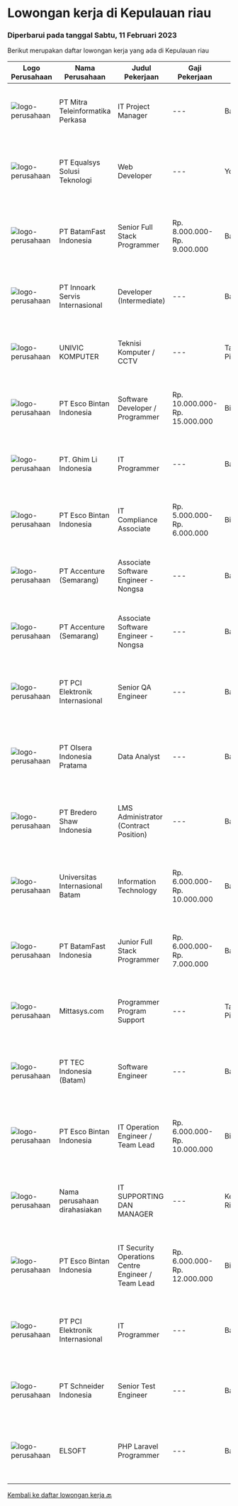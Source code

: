 
  # Lowongan kerja di Kepulauan riau

  ### Diperbarui pada tanggal Sabtu, 11 Februari 2023

  Berikut merupakan daftar lowongan kerja yang ada di Kepulauan riau

  |Logo Perusahaan | Nama Perusahaan | Judul Pekerjaan | Gaji Pekerjaan | Lokasi | Deskripsi | Tanggal diunggah | Pranala |
  | -------------- | --------------- | --------------- | --------- | --------- | -------------- | ------- | ----------- |
  |![logo-perusahaan](https://image-service-cdn.seek.com.au/4de7c747827339d089171a8dae1ac0fb2d979753/ee4dce1061f3f616224767ad58cb2fc751b8d2dc)|PT Mitra Teleinformatika Perkasa|IT Project Manager|---|Batam|Job descriptionLooking for an experienced Project Managers to work on large complex end-to-end IT initiatives. In this role you'll work on initiatives...|Kamis, 09 Februari 2023|https://www.jobstreet.co.id/id/job/it-project-manager-4217923?token=0~7bb2396e-aa19-4b3c-9453-e017f1705ffc&sectionRank=1&jobId=jobstreet-id-job-4217923|
|![logo-perusahaan](https://image-service-cdn.seek.com.au/cf6d9b9362f34572218f6a132da744549ab3eacd/ee4dce1061f3f616224767ad58cb2fc751b8d2dc)|PT Equalsys Solusi Teknologi|Web Developer|---|Yogyakarta|RESPONSIBILITIES Deliver development requirements in an Agile-SCRUM methodology. Develop software solutions with readable clean code and standard...|Rabu, 08 Februari 2023|https://www.jobstreet.co.id/id/job/web-developer-4194313?token=0~7bb2396e-aa19-4b3c-9453-e017f1705ffc&sectionRank=2&jobId=jobstreet-id-job-4194313|
|![logo-perusahaan](https://image-service-cdn.seek.com.au/a822fec9b06ebafc662bd2a992ab50c5fe1d8c6a/ee4dce1061f3f616224767ad58cb2fc751b8d2dc)|PT BatamFast Indonesia|Senior Full Stack Programmer|Rp. 8.000.000-Rp. 9.000.000|Batam|Full Stack Developer Duties and Responsibilities: Managing the complete software development process from conception to deployment Maintaining and...|Rabu, 08 Februari 2023|https://www.jobstreet.co.id/id/job/senior-full-stack-programmer-4194198?token=0~7bb2396e-aa19-4b3c-9453-e017f1705ffc&sectionRank=3&jobId=jobstreet-id-job-4194198|
|![logo-perusahaan](https://image-service-cdn.seek.com.au/5f8b109dba2d1bd12e0f98858b63c67a0c0b684e/ee4dce1061f3f616224767ad58cb2fc751b8d2dc)|PT Innoark Servis Internasional|Developer (Intermediate)|---|Bandung|Responsibilities: Working on project-based requirements Providing solution for issues Providing idea to maintain and improve current working system Be...|Selasa, 07 Februari 2023|https://www.jobstreet.co.id/id/job/developer-intermediate-4214627?token=0~7bb2396e-aa19-4b3c-9453-e017f1705ffc&sectionRank=4&jobId=jobstreet-id-job-4214627|
|![logo-perusahaan](https://i.ibb.co/sqvTCh9/112815900-stock-vector-no-image-available-icon-flat-vector.webp)|UNIVIC KOMPUTER|Teknisi Komputer / CCTV|---|Tanjung Pinang|Kualifikasi : Usia minimal 21 tahun Pendidikan minimal SMK jurusan TKJ Bisa mengoperasikan komputer dan mengerti hardware / software Rajin, jujur dan...|Rabu, 08 Februari 2023|https://www.jobstreet.co.id/id/job/teknisi-komputer-cctv-4216346?token=0~7bb2396e-aa19-4b3c-9453-e017f1705ffc&sectionRank=5&jobId=jobstreet-id-job-4216346|
|![logo-perusahaan](https://image-service-cdn.seek.com.au/d7d3be70a701514214ce2eb78cd153e22cc97501/ee4dce1061f3f616224767ad58cb2fc751b8d2dc)|PT Esco Bintan Indonesia|Software Developer / Programmer|Rp. 10.000.000-Rp. 15.000.000|Bintan|We are looking for C#, Linq, and Entity Framework developers for new and existing product development.The candidate is required to speak and...|Minggu, 05 Februari 2023|https://www.jobstreet.co.id/id/job/software-developer-programmer-4200347?token=0~7bb2396e-aa19-4b3c-9453-e017f1705ffc&sectionRank=6&jobId=jobstreet-id-job-4200347|
|![logo-perusahaan](https://i.ibb.co/sqvTCh9/112815900-stock-vector-no-image-available-icon-flat-vector.webp)|PT. Ghim Li Indonesia|IT Programmer|---|Batam|Responsibilities Managing the complete software development process from conception to deployment Maintaining and upgrading the software following...|Jumat, 03 Februari 2023|https://www.jobstreet.co.id/id/job/it-programmer-4196122?token=0~7bb2396e-aa19-4b3c-9453-e017f1705ffc&sectionRank=7&jobId=jobstreet-id-job-4196122|
|![logo-perusahaan](https://image-service-cdn.seek.com.au/d7d3be70a701514214ce2eb78cd153e22cc97501/ee4dce1061f3f616224767ad58cb2fc751b8d2dc)|PT Esco Bintan Indonesia|IT Compliance Associate|Rp. 5.000.000-Rp. 6.000.000|Bintan|Job Description: Assist on all internal and external audit teams where IT inquiry is required Monitor activities of assigned IT areas to ensure...|Rabu, 01 Februari 2023|https://www.jobstreet.co.id/id/job/it-compliance-associate-4183897?token=0~7bb2396e-aa19-4b3c-9453-e017f1705ffc&sectionRank=8&jobId=jobstreet-id-job-4183897|
|![logo-perusahaan](https://image-service-cdn.seek.com.au/1c2e28fa09a87d89b9dac6106fdc6fa435c484bb/ee4dce1061f3f616224767ad58cb2fc751b8d2dc)|PT Accenture (Semarang)|Associate Software Engineer - Nongsa|---|Batam|About Accenture Accenture is a global professional services company with leading capabilities in digital, cloud, and security. Combining unmatched...|Sabtu, 04 Februari 2023|https://www.jobstreet.co.id/id/job/associate-software-engineer-nongsa-4192027?token=0~7bb2396e-aa19-4b3c-9453-e017f1705ffc&sectionRank=9&jobId=jobstreet-id-job-4192027|
|![logo-perusahaan](https://image-service-cdn.seek.com.au/1c2e28fa09a87d89b9dac6106fdc6fa435c484bb/ee4dce1061f3f616224767ad58cb2fc751b8d2dc)|PT Accenture (Semarang)|Associate Software Engineer - Nongsa|---|Batam|About Accenture Accenture is a global professional services company with leading capabilities in digital, cloud, and security. Combining unmatched...|Sabtu, 04 Februari 2023|https://www.jobstreet.co.id/id/job/associate-software-engineer-nongsa-4192010?token=0~7bb2396e-aa19-4b3c-9453-e017f1705ffc&sectionRank=10&jobId=jobstreet-id-job-4192010|
|![logo-perusahaan](https://image-service-cdn.seek.com.au/daa97ff1abf4e9ff1f739c9f7b4f75a273868bb0/ee4dce1061f3f616224767ad58cb2fc751b8d2dc)|PT PCI Elektronik Internasional|Senior QA Engineer|---|Batam|Experience: Lead QA Engineer managing a group of engineers: With internal and external Audit Experience, QCC/Six Sigma Project, Improvement Projects...|Kamis, 02 Februari 2023|https://www.jobstreet.co.id/id/job/senior-qa-engineer-4207867?token=0~7bb2396e-aa19-4b3c-9453-e017f1705ffc&sectionRank=11&jobId=jobstreet-id-job-4207867|
|![logo-perusahaan](https://image-service-cdn.seek.com.au/90e9bb2e5bcac40b68d491aafb34203d371349a1/ee4dce1061f3f616224767ad58cb2fc751b8d2dc)|PT Olsera Indonesia Pratama|Data Analyst|---|Batam|Job Description : Gather/collect data, perform analysis on data, forecasts, and provide recommendations to optimize sales activities and increase...|Selasa, 31 Januari 2023|https://www.jobstreet.co.id/id/job/data-analyst-4204737?token=0~7bb2396e-aa19-4b3c-9453-e017f1705ffc&sectionRank=12&jobId=jobstreet-id-job-4204737|
|![logo-perusahaan](https://image-service-cdn.seek.com.au/636f01b97c78cfc506492f57240f03b173d4302b/ee4dce1061f3f616224767ad58cb2fc751b8d2dc)|PT Bredero Shaw Indonesia|LMS Administrator (Contract Position)|---|Batam|Main Duties &amp; Responsibilities:Responsible for the design and development of training and learning content for the Learning Management System...|Selasa, 31 Januari 2023|https://www.jobstreet.co.id/id/job/lms-administrator-contract-position-4205300?token=0~7bb2396e-aa19-4b3c-9453-e017f1705ffc&sectionRank=13&jobId=jobstreet-id-job-4205300|
|![logo-perusahaan](https://image-service-cdn.seek.com.au/8c68530db41f0291e97ffb8b20ffd458b46dcf8f/ee4dce1061f3f616224767ad58cb2fc751b8d2dc)|Universitas Internasional Batam|Information Technology|Rp. 6.000.000-Rp. 10.000.000|Batam|1. Melaksanakan Penelitian Teknologi Informasi sesuai bidang ilmu2. Melaksanakan Pengabdian kepada masyarakat di ranah Teknologi Informasi dan lintas...|Jumat, 27 Januari 2023|https://www.jobstreet.co.id/id/job/information-technology-4197415?token=0~7bb2396e-aa19-4b3c-9453-e017f1705ffc&sectionRank=14&jobId=jobstreet-id-job-4197415|
|![logo-perusahaan](https://image-service-cdn.seek.com.au/a822fec9b06ebafc662bd2a992ab50c5fe1d8c6a/ee4dce1061f3f616224767ad58cb2fc751b8d2dc)|PT BatamFast Indonesia|Junior Full Stack Programmer|Rp. 6.000.000-Rp. 7.000.000|Batam|Full Stack Developer Duties and Responsibilities: Managing the complete software development process from conception to deployment Maintaining and...|Senin, 23 Januari 2023|https://www.jobstreet.co.id/id/job/junior-full-stack-programmer-4193504?token=0~7bb2396e-aa19-4b3c-9453-e017f1705ffc&sectionRank=15&jobId=jobstreet-id-job-4193504|
|![logo-perusahaan](https://i.ibb.co/sqvTCh9/112815900-stock-vector-no-image-available-icon-flat-vector.webp)|Mittasys.com|Programmer Program Support|---|Tanjung Pinang|KUALIFIKASI : Pendidikan minimal SMA / SMK Mau belajar hal - hal baru Mampu bekerja tim Memiliki kemampuan komunikasi yang baik Memiliki basic...|Selasa, 31 Januari 2023|https://www.jobstreet.co.id/id/job/programmer-program-support-4204628?token=0~7bb2396e-aa19-4b3c-9453-e017f1705ffc&sectionRank=16&jobId=jobstreet-id-job-4204628|
|![logo-perusahaan](https://image-service-cdn.seek.com.au/e5fa2b81daae9047d0ab4f6ef4822f50e1c8f8bd/ee4dce1061f3f616224767ad58cb2fc751b8d2dc)|PT TEC Indonesia (Batam)|Software Engineer|---|Batam|Bachelor degree in Electrical Engineer Good skill to operate C++, C#, Java programming, MS Visual Studio Have basic knowledge of computer system...|Kamis, 19 Januari 2023|https://www.jobstreet.co.id/id/job/software-engineer-4189279?token=0~7bb2396e-aa19-4b3c-9453-e017f1705ffc&sectionRank=17&jobId=jobstreet-id-job-4189279|
|![logo-perusahaan](https://image-service-cdn.seek.com.au/d7d3be70a701514214ce2eb78cd153e22cc97501/ee4dce1061f3f616224767ad58cb2fc751b8d2dc)|PT Esco Bintan Indonesia|IT Operation Engineer / Team Lead|Rp. 6.000.000-Rp. 10.000.000|Bintan|Job Description: Provide daily technical support for network (LAN, WAN and Firewall), computer hardware and software, anti-virus, anti-spam, backup,...|Senin, 16 Januari 2023|https://www.jobstreet.co.id/id/job/it-operation-engineer-team-lead-4184054?token=0~7bb2396e-aa19-4b3c-9453-e017f1705ffc&sectionRank=18&jobId=jobstreet-id-job-4184054|
|![logo-perusahaan](https://i.ibb.co/sqvTCh9/112815900-stock-vector-no-image-available-icon-flat-vector.webp)|Nama perusahaan dirahasiakan|IT SUPPORTING DAN MANAGER|---|Kepulauan Riau|Memiliki pengalaman di bidang IT minimal 2 tahun Bersedia ditempatkan di Tanjung Pinang / Batam, Kepulauan Riau Mampu bekerja di bawah tekanan  Bisa...|Senin, 16 Januari 2023|https://www.jobstreet.co.id/id/job/it-supporting-dan-manager-4184950?token=0~7bb2396e-aa19-4b3c-9453-e017f1705ffc&sectionRank=19&jobId=jobstreet-id-job-4184950|
|![logo-perusahaan](https://image-service-cdn.seek.com.au/0d74a02a34a28e6a25851772a470712a73b5acba/ee4dce1061f3f616224767ad58cb2fc751b8d2dc)|PT Esco Bintan Indonesia|IT Security Operations Centre Engineer / Team Lead|Rp. 6.000.000-Rp. 12.000.000|Bintan|Job Description: Responding to all system and/or network security breaches through Monitoring/SIEM software. Manage and monitor for security...|Senin, 16 Januari 2023|https://www.jobstreet.co.id/id/job/it-security-operations-centre-engineer-team-lead-4183977?token=0~7bb2396e-aa19-4b3c-9453-e017f1705ffc&sectionRank=20&jobId=jobstreet-id-job-4183977|
|![logo-perusahaan](https://image-service-cdn.seek.com.au/daa97ff1abf4e9ff1f739c9f7b4f75a273868bb0/ee4dce1061f3f616224767ad58cb2fc751b8d2dc)|PT PCI Elektronik Internasional|IT Programmer|---|Batam|Requirements : Education Degree on Management Informatic/ Informatic technology Understand programming language: PHP, Java Script Able to develop...|Jumat, 13 Januari 2023|https://www.jobstreet.co.id/id/job/it-programmer-4181298?token=0~7bb2396e-aa19-4b3c-9453-e017f1705ffc&sectionRank=21&jobId=jobstreet-id-job-4181298|
|![logo-perusahaan](https://image-service-cdn.seek.com.au/630e6f36eddf12aa2a9f090c449e02964b55a0a1/ee4dce1061f3f616224767ad58cb2fc751b8d2dc)|PT Schneider Indonesia|Senior Test Engineer|---|Batam|Senior Test Engineer-008B1TDescription – External*Main role of this position   To be responsible in Industrialization test &amp; control equipment for...|Jumat, 10 Februari 2023|https://www.jobstreet.co.id/id/job/senior-test-engineer-1034594064?token=0~7bb2396e-aa19-4b3c-9453-e017f1705ffc&sectionRank=22&jobId=jobstreet-id-job-1034594064|
|![logo-perusahaan](https://i.ibb.co/sqvTCh9/112815900-stock-vector-no-image-available-icon-flat-vector.webp)|ELSOFT|PHP Laravel Programmer|---|Batam|- Melakukan perencanaan dan merancang struktur hingga tampilan program- Melakukan coding atau menulis kode program- Menulis perintah komputer-...|Senin, 06 Februari 2023|https://www.jobstreet.co.id/id/job/php-laravel-programmer-1034610764?token=0~7bb2396e-aa19-4b3c-9453-e017f1705ffc&sectionRank=23&jobId=jobstreet-id-job-1034610764|


  [Kembali ke daftar lowongan kerja 🔙](../README.md#daftar-lowongan-kerja)
  